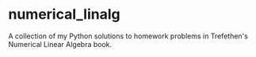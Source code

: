 # numerical_linalg
A collection of my Python solutions to homework problems in Trefethen's Numerical Linear Algebra book.
